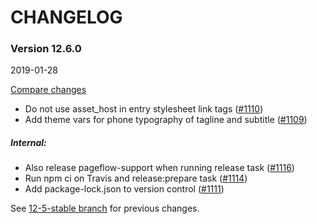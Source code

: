 # CHANGELOG

### Version 12.6.0

2019-01-28

[Compare changes](https://github.com/codevise/pageflow/compare/12-5-stable...v12.6.0)

- Do not use asset_host in entry stylesheet link tags
  ([#1110](https://github.com/codevise/pageflow/pull/1110))
- Add theme vars for phone typography of tagline and subtitle
  ([#1109](https://github.com/codevise/pageflow/pull/1109))
  
##### Internal:
- Also release pageflow-support when running release task
  ([#1116](https://github.com/codevise/pageflow/pull/1116))
- Run npm ci on Travis and release:prepare task
  ([#1114](https://github.com/codevise/pageflow/pull/1114))
- Add package-lock.json to version control
  ([#1111](https://github.com/codevise/pageflow/pull/1111))

See
[12-5-stable branch](https://github.com/codevise/pageflow/blob/12-5-stable/CHANGELOG.md)
for previous changes.
